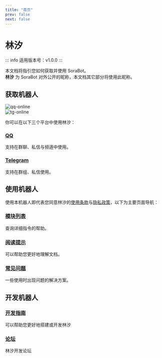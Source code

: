 ```yaml
---
title: "首页"
prev: false
next: false
---
```


# 林汐

::: info
适用版本号：v1.0.0
:::

本文档将指引您如何获取并使用 SoraBot。  
**林汐** 为 SoraBot 对外公开的昵称，本文档其它部分将使用此昵称。

## 获取机器人   
![qq-online](https://img.shields.io/badge/qq-online-brightgreen)  
![tg-online](https://img.shields.io/badge/telegram-online-brightgreen)

你可以在以下三个平台中使用林汐：

### [QQ](./platform/qq.md)
支持在群聊、私信与频道中使用。

### [Telegram](./platform/telegram.md)
支持在群组、私信使用。

## 使用机器人
使用本机器人即代表您同意林汐的[使用条款](./terms-of-use.md)与[隐私政策](./privacy-policy.md)，以下为主要页面导航：

### [模块列表](./module/index.md)
查询详细指令的帮助。

### [阅读提示](./tip.md) 
可以帮助您更好地理解文档。

### [常见问题](#)
一些使用时出现问题的解决方案。

## 开发机器人

### [开发指南](./develop/forward/prepare.md)
可以帮助您更好地搭建或开发林汐

### [论坛](https://github.com/orgs/netsora/discussions)
林汐开发论坛
